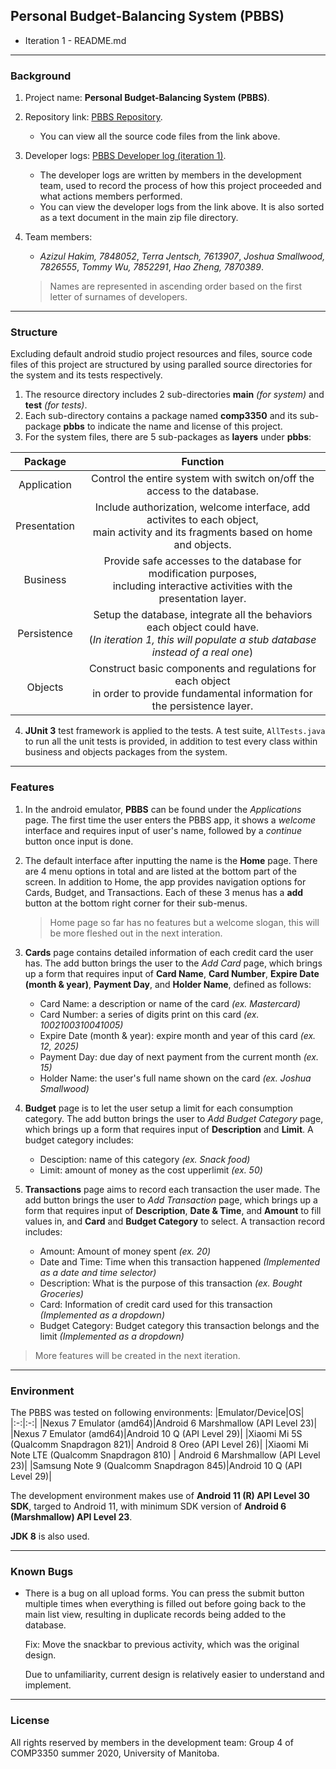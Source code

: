 ## Personal Budget-Balancing System (PBBS)

* Iteration 1 - README.md

---

### Background

1. Project name: **Personal Budget-Balancing System (PBBS)**.
2. Repository link: [PBBS Repository](https://github.com/tommyvct/FigureHub_3350).
	* You can view all the source code files from the link above.
3. Developer logs: [PBBS Developer log (iteration 1)](https://github.com/tommyvct/FigureHub_3350/projects/2).
	* The developer logs are written by members in the development team, used to record the process of how this project proceeded and what actions members performed.
	* You can view the developer logs from the link above. It is also sorted as a text document in the main zip file directory.

4. Team members:
	* *Azizul Hakim, 7848052*,	*Terra Jentsch, 7613907*,	*Joshua Smallwood, 7826555*,	*Tommy Wu, 7852291*,	*Hao Zheng, 7870389*.
	>Names are represented in ascending order based on the first letter of surnames of developers.

---

### Structure

Excluding default android studio project resources and files, source code files of this project are structured by using paralled source directories for the system and its tests respectively.

1. The resource directory includes 2 sub-directories **main** *(for system)* and **test** *(for tests)*.
2. Each sub-directory contains a package named **comp3350** and its sub-package **pbbs** to indicate the name and license of this project.
3. For the system files, there are 5 sub-packages as **layers** under **pbbs**:

|Package|Function|
|:-:|:-:|
|Application|Control the entire system with switch on/off the access to the database.|
|Presentation|Include authorization, welcome interface, add activites to each object,<br/>main activity and its fragments based on home and objects.|
|Business|Provide safe accesses to the database for modification purposes,<br/>including interactive activities with the presentation layer.|
|Persistence|Setup the database, integrate all the behaviors each object could have.<br/>(*In iteration 1, this will populate a stub database instead of a real one*)|
|Objects|Construct basic components and regulations for each object<br/>in order to provide fundamental information for the persistence layer.|

4.  **JUnit 3** test framework is applied to the tests. A test suite, `AllTests.java` to run all the unit tests is provided, in addition to test every class within business and objects packages from the system.

---

### Features

1. In the android emulator, **PBBS** can be found under the *Applications* page. The first time the user enters the PBBS app, it shows a *welcome* interface and requires input of user's name, followed by a *continue* button once input is done.

2. The default interface after inputting the name is the **Home** page. There are 4 menu options in total and are listed at the bottom part of the screen. In addition to Home, the app provides navigation options for Cards, Budget, and Transactions. Each of these 3 menus has a **add** button at the bottom right corner for their sub-menus.
	>Home page so far has no features but a welcome slogan, this will be more fleshed out in the next interation.

3. **Cards** page contains detailed information of each credit card the user has. The add button brings the user to the *Add Card* page, which brings up a form that requires input of **Card Name**, **Card Number**, **Expire Date (month & year)**, **Payment Day**, and **Holder Name**, defined as follows:
	* Card Name: a description or name of the card *(ex. Mastercard)*
	* Card Number: a series of digits print on this card *(ex. 1002100310041005)*
	* Expire Date (month & year): expire month and year of this card *(ex. 12, 2025)*
	* Payment Day: due day of next payment from the current month *(ex. 15)*
	* Holder Name: the user's full name shown on the card *(ex. Joshua Smallwood)*

4. **Budget** page is to let the user setup a limit for each consumption category. The add button brings the user to *Add Budget Category* page, which brings up a form that requires input of **Description** and **Limit**. A budget category includes:
	* Desciption: name of this category *(ex. Snack food)*
	* Limit: amount of money as the cost upperlimit *(ex. 50)*

5. **Transactions** page aims to record each transaction the user made. The add button brings the user to *Add Transaction* page, which brings up a form that requires input of **Description**, **Date & Time**, and **Amount** to fill values in, and **Card** and **Budget Category** to select. A transaction record includes:
	* Amount: Amount of money spent *(ex. 20)*
	* Date and Time: Time when this transaction happened *(Implemented as a date and time selector)*
	* Description: What is the purpose of this transaction *(ex. Bought Groceries)*
	* Card: Information of credit card used for this transaction *(Implemented as a dropdown)*
	* Budget Category: Budget category this transaction belongs and the limit *(Implemented as a dropdown)*

>More features will be created in the next iteration.

---

### Environment

The PBBS was tested on following environments:
|Emulator/Device|OS|
|:-:|:-:|
|Nexus 7 Emulator (amd64)|Android 6 Marshmallow (API Level 23)|
|Nexus 7 Emulator (amd64)|Android 10 Q (API Level 29)|
|Xiaomi Mi 5S (Qualcomm Snapdragon 821)| Android 8 Oreo (API Level 26)|
|Xiaomi Mi Note LTE (Qualcomm Snapdragon 810) | Android 6 Marshmallow (API Level 23)|
|Samsung Note 9 (Qualcomm Snapdragon 845)|Android 10 Q (API Level 29)|


The development environment makes use of **Android 11 (R) API Level 30 SDK**, targed to Android 11, with minimum SDK version of **Android 6 (Marshmallow) API Level 23**.

**JDK 8** is also used.

---

### Known Bugs
- There is a bug on all upload forms. You can press the submit button multiple times when everything is filled out before going back to the main list view, resulting in duplicate records being added to the database.

	Fix: Move the snackbar to previous activity, which was the original design. 
    
    Due to unfamiliarity, current design is relatively easier to understand and implement. 

---

### License

All rights reserved by members in the development team: Group 4 of COMP3350 summer 2020, University of Manitoba.

